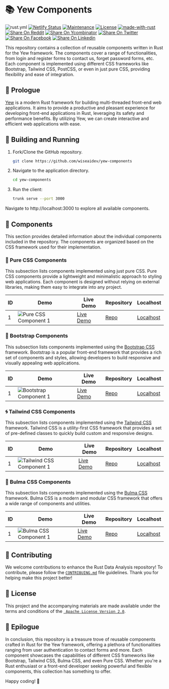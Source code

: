 # 📚 Yew Components

![rust.yml](https://img.shields.io/github/actions/workflow/status/wiseaidev/yew-components/rust.yml)
[![Netlify Status](https://api.netlify.com/api/v1/badges/288da3e5-6115-4140-97b0-7dd0510aa0ce/deploy-status)](https://app.netlify.com/sites/yew-components/deploys)
[![Maintenance](https://img.shields.io/badge/Maintained%3F-yes-green.svg)](https://github.com/wiseaidev)
[![License](https://img.shields.io/badge/License-Apache_2.0-blue.svg)](https://opensource.org/licenses/Apache-2.0)
[![made-with-rust](https://img.shields.io/badge/Made%20with-Rust-1f425f.svg?logo=rust&logoColor=white)](https://www.rust-lang.org/)
[![Share On Reddit](https://img.shields.io/badge/share%20on-reddit-red?style=flat-square&logo=reddit)](https://reddit.com/submit?url=https://github.com/wiseaidev/yew-components&amp;title=A%20Collection%20of%20Reusable%20Yew%20Framework%20Components.)
[![Share On Ycombinator](https://img.shields.io/badge/share%20on-hacker%20news-orange?style=flat-square&logo=ycombinator)](https://news.ycombinator.com/submitlink?u=https://github.com/wiseaidev/yew-components&amp;t=A%20Collection%20of%20Reusable%20Yew%20Framework%20Components.)
[![Share On Twitter](https://img.shields.io/badge/share%20on-twitter-03A9F4?style=flat-square&logo=twitter)](https://twitter.com/share?url=https://github.com/wiseaidev/yew-components&amp;text=A%20Collection%20of%20Reusable%20Yew%20Framework%20Components.)
[![Share On Facebook](https://img.shields.io/badge/share%20on-facebook-1976D2?style=flat-square&logo=facebook)](https://www.facebook.com/sharer/sharer.php?u=https://github.com/wiseaidev/yew-components)
[![Share On Linkedin](https://img.shields.io/badge/share%20on-linkedin-3949AB?style=flat-square&logo=linkedin)](https://www.linkedin.com/shareArticle?url=https://github.com/wiseaidev/yew-components&amp;title=A%20Collection%20of%20Reusable%20Yew%20Framework%20Components.)

This repository contains a collection of reusable components written in Rust for the Yew framework. The components cover a range of functionalities, from login and register forms to contact us, forget password forms, etc. Each component is implemented using different CSS frameworks like Bootstrap, Tailwind CSS, PostCSS, or even in just pure CSS, providing flexibility and ease of integration.

## 📖 Prologue

[Yew](yew.rs) is a modern Rust framework for building multi-threaded front-end web applications. It aims to provide a productive and pleasant experience for developing front-end applications in Rust, leveraging its safety and performance benefits. By utilizing Yew, we can create interactive and efficient web applications with ease.

## 🚀 Building and Running

1. Fork/Clone the GitHub repository.

	```bash
	git clone https://github.com/wiseaidev/yew-components
	```

1. Navigate to the application directory.

	```bash
	cd yew-components
	```

1. Run the client:

	```sh
	trunk serve --port 3000
	```

Navigate to http://localhost:3000 to explore all available components.

## 📂 Components

This section provides detailed information about the individual components included in the repository. The components are organized based on the CSS framework used for their implementation.

### 🎨 Pure CSS Components

This subsection lists components implemented using just pure CSS. Pure CSS components provide a lightweight and minimalistic approach to styling web applications. Each component is designed without relying on external libraries, making them easy to integrate into any project.

| ID | Demo | Live Demo | Repository | Localhost |
|---|---|---|---|---|
| 1 | ![Pure CSS Component 1](link-to-gif) | [Live Demo](link-to-live-demo) | [Repo](link-to-repo) | [Localhost](link-to-relocalhosto) |

### 📙 Bootstrap Components

This subsection lists components implemented using the [Bootstrap CSS](https://getbootstrap.com/) framework. Bootstrap is a popular front-end framework that provides a rich set of components and styles, allowing developers to build responsive and visually appealing web applications.

| ID | Demo | Live Demo | Repository | Localhost |
|-----|---|---|---|---|
| 1 | ![Bootstrap Component 1](link-to-gif) | [Live Demo](link-to-live-demo) | [Repo](link-to-repo) | [Localhost](link-to-relocalhosto) |

### 🌀 Tailwind CSS Components

This subsection lists components implemented using the [Tailwind CSS](https://tailwindcss.com/) framework. Tailwind CSS is a utility-first CSS framework that provides a set of pre-defined classes to quickly build custom and responsive designs.

| ID | Demo | Live Demo | Repository | Localhost |
|-----|---|---|---|---|
| 1 | ![Tailwind CSS Component 1](link-to-gif) | [Live Demo](link-to-live-demo) | [Repo](link-to-repo) | [Localhost](link-to-relocalhosto) |

### 🌈 Bulma CSS Components

This subsection lists components implemented using the [Bulma CSS](https://bulma.io/) framework. Bulma CSS is a modern and modular CSS framework that offers a wide range of components and utilities.

| ID | Demo | Live Demo | Repository | Localhost |
|-----|---|---|---|---|
| 1 | ![Bulma CSS Component 1](link-to-gif) | [Live Demo](link-to-live-demo) | [Repo](link-to-repo) | [Localhost](link-to-relocalhosto) |

## 🤝 Contributing

We welcome contributions to enhance the Rust Data Analysis repository! To contribute, please follow the [`CONTRIBUING.md`](CONTRIBUING.md) file guidelines. Thank you for helping make this project better!

## 📜 License

This project and the accompanying materials are made available under the terms and conditions of the [` Apache License Version 2.0`](https://github.com/wiseaidev/yew-components/blob/main/LICENSE).

## 📝 Epilogue

In conclusion, this repository is a treasure trove of reusable components crafted in Rust for the Yew framework, offering a plethora of functionalities ranging from user authentication to contact forms and more. Each component showcases the capabilities of different CSS frameworks like Bootstrap, Tailwind CSS, Bulma CSS, and even Pure CSS. Whether you're a Rust enthusiast or a front-end developer seeking powerful and flexible components, this collection has something to offer.

Happy coding! 🚀